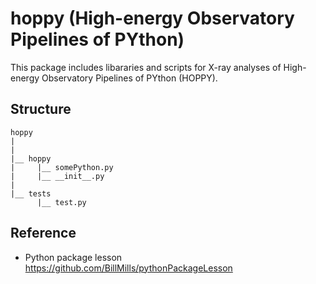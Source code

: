 # hoppy (High-energy Observatory Pipelines of PYthon)
This package includes libararies and scripts for X-ray analyses of High-energy Observatory Pipelines of PYthon (HOPPY). 

## Structure

```
hoppy
|
|
|__ hoppy
|     |__ somePython.py
|     |__ __init__.py
|
|__ tests
      |__ test.py
```

## Reference
- Python package lesson https://github.com/BillMills/pythonPackageLesson
